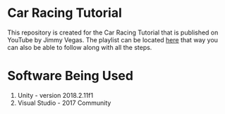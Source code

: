 # Car Racing Tutorial 
This repository is created for the Car Racing Tutorial that is published on YouTube by Jimmy Vegas.  The playlist can be located [here](https://www.youtube.com/playlist?list=PLZ1b66Z1KFKgkE9ji0tF2iDO0LGxmlwIm) that way you can also be able to follow along with all the steps. 

# Software Being Used

1. Unity - version 2018.2.11f1  
2. Visual Studio - 2017 Community
